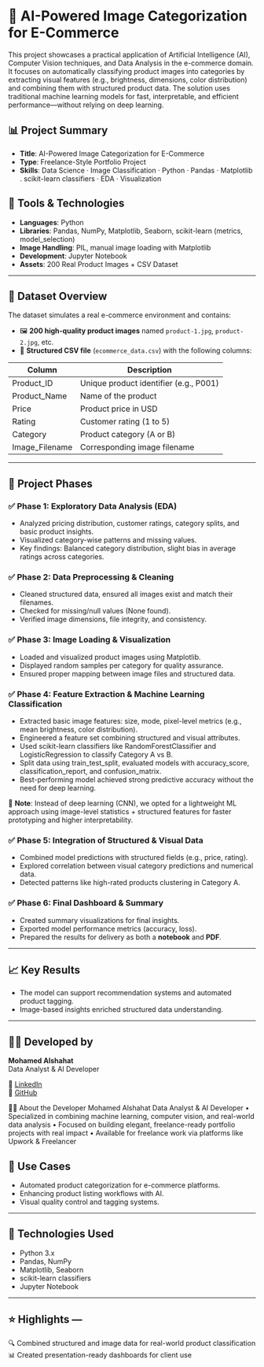 # 🧠 AI-Powered Image Categorization for E-Commerce

This project showcases a practical application of Artificial Intelligence (AI), Computer Vision techniques, and Data Analysis in the e-commerce domain. It focuses on automatically classifying product images into categories by extracting visual features (e.g., brightness, dimensions, color distribution) and combining them with structured product data. The solution uses traditional machine learning models for fast, interpretable, and efficient performance—without relying on deep learning.

## 📊 Project Summary

- **Title**: AI-Powered Image Categorization for E-Commerce
- **Type**: Freelance-Style Portfolio Project
- **Skills**: Data Science · Image Classification · Python · Pandas · Matplotlib . scikit-learn classifiers  · EDA · Visualization


 ## 🧰 Tools & Technologies  
- **Languages**: Python  
- **Libraries**: Pandas, NumPy, Matplotlib, Seaborn, scikit-learn (metrics, model_selection)  
- **Image Handling**: PIL, manual image loading with Matplotlib  
- **Development**: Jupyter Notebook  
- **Assets**: 200 Real Product Images + CSV Dataset


---

## 📁 Dataset Overview

The dataset simulates a real e-commerce environment and contains:

- 🖼️ **200 high-quality product images** named `product-1.jpg`, `product-2.jpg`, etc.
- 📄 **Structured CSV file** (`ecommerce_data.csv`) with the following columns:

| Column           | Description                                 |
|------------------|---------------------------------------------|
| Product_ID       | Unique product identifier (e.g., P001)      |
| Product_Name     | Name of the product                         |
| Price            | Product price in USD                        |
| Rating           | Customer rating (1 to 5)                    |
| Category         | Product category (A or B)                   |
| Image_Filename   | Corresponding image filename                |

---

## 🚀 Project Phases

### ✅ Phase 1: Exploratory Data Analysis (EDA)
- Analyzed pricing distribution, customer ratings, category splits, and basic product insights.
- Visualized category-wise patterns and missing values.
- Key findings: Balanced category distribution, slight bias in average ratings across categories.

### ✅ Phase 2: Data Preprocessing & Cleaning
- Cleaned structured data, ensured all images exist and match their filenames.
- Checked for missing/null values (None found).
- Verified image dimensions, file integrity, and consistency.

### ✅ Phase 3: Image Loading & Visualization
- Loaded and visualized product images using Matplotlib.
- Displayed random samples per category for quality assurance.
- Ensured proper mapping between image files and structured data.

### ✅ Phase 4: Feature Extraction & Machine Learning Classification  
- Extracted basic image features: size, mode, pixel-level metrics (e.g., mean brightness, color distribution).  
- Engineered a feature set combining structured and visual attributes.  
- Used scikit-learn classifiers like RandomForestClassifier and LogisticRegression to classify Category A vs B.  
- Split data using train_test_split, evaluated models with accuracy_score, classification_report, and confusion_matrix.  
- Best-performing model achieved strong predictive accuracy without the need for deep learning.  
  
📝 **Note**: Instead of deep learning (CNN), we opted for a lightweight ML approach using image-level statistics + structured features for faster prototyping and higher interpretability.


### ✅ Phase 5: Integration of Structured & Visual Data
- Combined model predictions with structured fields (e.g., price, rating).
- Explored correlation between visual category predictions and numerical data.
- Detected patterns like high-rated products clustering in Category A.

### ✅ Phase 6: Final Dashboard & Summary
- Created summary visualizations for final insights.
- Exported model performance metrics (accuracy, loss).
- Prepared the results for delivery as both a **notebook** and **PDF**.

---

## 📈 Key Results

- The model can support recommendation systems and automated product tagging.
- Image-based insights enriched structured data understanding.

---

## 👨‍💻 Developed by

**Mohamed Alshahat**  
 Data Analyst & AI Developer  
 
🔗 [LinkedIn](https://linkedin.com/in/mohamed-alshahat-8754992a4)  
🔗 [GitHub](https://github.com/Alshahatmohamed)

 👨‍💻 About the Developer 
    Mohamed Alshahat 
  Data Analyst & AI Developer 
• Specialized in combining machine learning, computer vision, and real-world data analysis 
• Focused on building elegant, freelance-ready portfolio projects with real impact 
• Available for freelance work via platforms like Upwork & Freelancer


## 💼 Use Cases

- Automated product categorization for e-commerce platforms.
- Enhancing product listing workflows with AI.
- Visual quality control and tagging systems.

---

## 🧠 Technologies Used

- Python 3.x
- Pandas, NumPy
- Matplotlib, Seaborn
- scikit-learn classifiers
- Jupyter Notebook

---

## ⭐ Highlights — 
  🔍 Combined structured and image data for real-world product classification  
  📊 Created presentation-ready dashboards for client use
  


